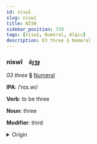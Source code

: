 ```yaml
---
id: niswî
slug: niswî
title: NİSW
sidebar_position: 739
tags: [niswî, Numeral, Algic]
description: 03 three § Numeral
---
```


### niswî&emsp;<span kind="abugida">ƨ́ȷʒɟ</span>

*03 three* **§** [Numeral](../../tags/Numeral)

**IPA**: /ˈnɪs.wi/

**Verb**: to be three

**Noun**: three

**Modifier**: third

<details>
    <summary>Origin</summary>
    Ojibwe niswi /ˈnɪsˌwɨ/<br/>
    <em>Algic Language Family</em>
</details>